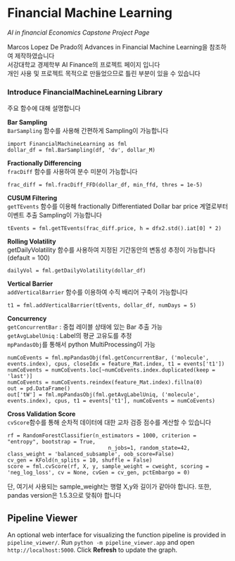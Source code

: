 # Financial Machine Learning
*AI in financial Economics Capstone Project Page*

Marcos Lopez De Prado의 Advances in Financial Machine Learning을 참조하여 제작하였습니다<br>
서강대학교 경제학부 AI Finance의 프로젝트 페이지 입니다 <br>
개인 사용 및 프로젝트 목적으로 만들었으므로 틀린 부분이 있을 수 있습니다

### Introduce FinancialMachineLearning Library
주요 함수에 대해 설명합니다

**Bar Sampling**<br>
`BarSampling` 함수를 사용해 간편하게 Sampling이 가능합니다

```angular2html
import FinancialMachineLearning as fml
dollar_df = fml.BarSampling(df, 'dv', dollar_M)
```

**Fractionally Differencing**<br>
`fracDiff` 함수를 사용하여 분수 미분이 가능합니다

```angular2html
frac_diff = fml.fracDiff_FFD(dollar_df, min_ffd, thres = 1e-5)
```

**CUSUM Filtering**<br>
`getTEvents` 함수를 이용해 fractionally Differentiated Dollar bar price 계열로부터 이벤트 추출 Sampling이 가능합니다

```angular2html
tEvents = fml.getTEvents(frac_diff.price, h = dfx2.std().iat[0] * 2)
```

**Rolling Volatility**<br>
getDailyVolatility 함수를 사용하여 지정된 기간동안의 변동성 추정이 가능합니다(default = 100)
```angular2html
dailyVol = fml.getDailyVolatility(dollar_df)
```

**Vertical Barrier**<br>
`addVerticalBarrier` 함수를 이용하여 수직 배리어 구축이 가능합니다
```angular2html
t1 = fml.addVerticalBarrier(tEvents, dollar_df, numDays = 5)
```

**Concurrency**<br>
`getConcurrentBar` : 중첩 레이블 상태에 있는 Bar 추출 가능<br>
`getAvgLabelUniq` : Label의 평균 고유도를 추정<br>
`mpPandasObj`를 통해서 python MultiProcessing이 가능

```angular2html
numCoEvents = fml.mpPandasObj(fml.getConcurrentBar, ('molecule', events.index), cpus, closeIdx = feature_Mat.index, t1 = events['t1'])
numCoEvents = numCoEvents.loc[~numCoEvents.index.duplicated(keep = 'last')]
numCoEvents = numCoEvents.reindex(feature_Mat.index).fillna(0)
out = pd.DataFrame()
out['tW'] = fml.mpPandasObj(fml.getAvgLabelUniq, ('molecule', events.index), cpus, t1 = events['t1'], numCoEvents = numCoEvents)
```

**Cross Validation Score**<br>
`cvScore`함수를 통해 순차적 데이터에 대한 교차 검증 점수를 계산할 수 있습니다

```angular2html
rf = RandomForestClassifier(n_estimators = 1000, criterion = "entropy", bootstrap = True,
                                n_jobs=1, random_state=42, class_weight = 'balanced_subsample', oob_score=False)
cv_gen = KFold(n_splits = 10, shuffle = False)
score = fml.cvScore(rf, X, y, sample_weight = cweight, scoring = 'neg_log_loss', cv = None, cvGen = cv_gen, pctEmbargo = 0)
```
단, 여기서 사용되는 sample_weight는 행렬 X,y와 길이가 같아야 합니다. 또한, pandas version은 1.5.3으로 맞춰야 합니다


## Pipeline Viewer
An optional web interface for visualizing the function pipeline is provided in `pipeline_viewer/`.
Run `python -m pipeline_viewer.app` and open `http://localhost:5000`. Click **Refresh** to update the graph.
